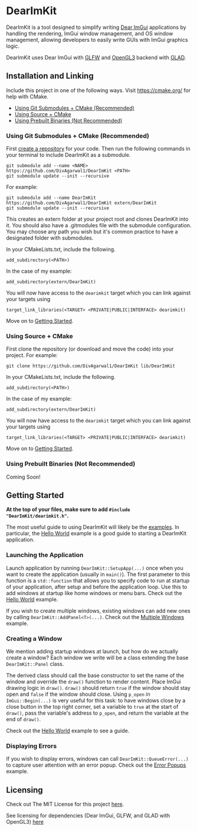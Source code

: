 # DearImKit
DearImKit is a tool designed to simplify writing [Dear ImGui](https://github.com/ocornut/imgui) applications by handling the rendering, ImGui window management, and OS window management, allowing developers to easily write GUIs with ImGui graphics logic.

DearImKit uses Dear ImGui with [GLFW](https://github.com/glfw/glfw) and [OpenGL3](https://www.opengl.org/) backend with [GLAD](https://github.com/Dav1dde/glad).

## Installation and Linking
Include this project in one of the following ways. Visit https://cmake.org/ for help with CMake.
- [Using Git Submodules + CMake (Recommended)](#using-git-submodules--cmake-recommended)
- [Using Source + CMake](#using-source--cmake)
- [Using Prebuilt Binaries (Not Recommended)](#using-prebuilt-binaries-not-recommended)

### Using Git Submodules + CMake (Recommended)
First [create a repository](https://docs.github.com/en/migrations/importing-source-code/using-the-command-line-to-import-source-code/adding-locally-hosted-code-to-github#initializing-a-git-repository) for your code.
Then run the following commands in your terminal to include DearImKit as a submodule.
```
git submodule add --name <NAME> https://github.com/DivAgarwal1/DearImKit <PATH>
git submodule update --init --recursive
```
For example:
```
git submodule add --name DearImKit https://github.com/DivAgarwal1/DearImKit extern/DearImKit
git submodule update --init --recursive
```
This creates an extern folder at your project root and clones DearImKit into it. You should also have a .gitmodules file with the submodule configuration. You may choose any path you wish but it's common practice to have a designated folder with submodules.

In your CMakeLists.txt, include the following.
```
add_subdirectory(<PATH>)
```
In the case of my example:
```
add_subdirectory(extern/DearImKit)
```
You will now have access to the `dearimkit` target which you can link against your targets using
```
target_link_libraries(<TARGET> <PRIVATE|PUBLIC|INTERFACE> dearimkit) 
```

Move on to [Getting Started](#getting-started).

### Using Source + CMake 
First clone the repository (or download and move the code) into your project.
For example:
```
git clone https://github.com/DivAgarwal1/DearImKit lib/DearImKit
```

In your CMakeLists.txt, include the following.
```
add_subdirectory(<PATH>)
```
In the case of my example:
```
add_subdirectory(extern/DearImKit)
```
You will now have access to the `dearimkit` target which you can link against your targets using
```
target_link_libraries(<TARGET> <PRIVATE|PUBLIC|INTERFACE> dearimkit) 
```

Move on to [Getting Started](#getting-started).

### Using Prebuilt Binaries (Not Recommended)
Coming Soon!

## Getting Started
**At the top of your files, make sure to add `#include "DearImKit/dearimkit.h"`.**

The most useful guide to using DearImKit will likely be the [examples](examples/). In particular, the [Hello World](examples/hello_world.cpp) example is a good guide to starting a DearImKit application.

### Launching the Application
Launch application by running `DearImKit::SetupApp(...)` once when you want to create the application (usually in `main()`). The first parameter to this function is a `std::function` that allows you to specify code to run at startup of your application, after setup and before the application loop. Use this to add windows at startup like home windows or menu bars. Check out the [Hello World](examples/hello_world.cpp) example.

If you wish to create multiple windows, existing windows can add new ones by calling `DearImKit::AddPanel<T>(...)`. Check out the [Multiple Windows](examples/multiple_windows.cpp) example.

### Creating a Window
We mention adding startup windows at launch, but how do we actually create a window? Each window we write will be a class extending the base `DearImKit::Panel` class. 

The derived class should call the base constructor to set the name of the window and override the `draw()` function to render content. Place ImGui drawing logic in `draw()`. `draw()` should return `true` if the window should stay open and `false` if the window should close. Using `p_open` in `ImGui::Begin(...)` is very useful for this task: to have windows close by a close button in the top right corner, set a variable to `true` at the start of `draw()`, pass the variable's address to `p_open`, and return the variable at the end of `draw()`.

Check out the [Hello World](examples/hello_world.cpp) example to see a guide.

### Displaying Errors
If you wish to display errors, windows can call `DearImKit::QueueError(...)` to capture user attention with an error popup. Check out the [Error Popups](examples/error_popups.cpp) example.

## Licensing
Check out The MIT License for this project [here](LICENSE).

See licensing for dependencies (Dear ImGui, GLFW, and GLAD with OpenGL3) [here](LICENSES)